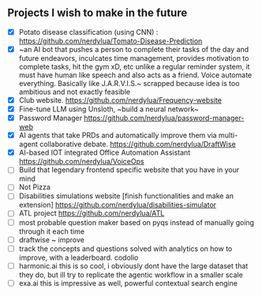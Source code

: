 ## Projects I wish to make in the future
- [x] Potato disease classification (using CNN) : https://github.com/nerdylua/Tomato-Disease-Prediction
- [x] ~an AI bot that pushes a person to complete their tasks of the day and future endeavors, inculcates time management, provides motivation to complete tasks, hit the gym xD, etc unlike a regular reminder system, it must have human like speech and also acts as a friend. Voice automate everything. Basically like J.A.R.V.I.S.~ scrapped because idea is too ambitious and not exactly feasible
- [x] Club website. https://github.com/nerdylua/Frequency-website
- [x] Fine-tune LLM using Unsloth, ~build a neural network~
- [x] Password Manager https://github.com/nerdylua/password-manager-web
- [x] AI agents that take PRDs and automatically improve them via multi-agent collaborative debate. https://github.com/nerdylua/DraftWise
- [x] AI-based IOT integrated Office Automation Assistant https://github.com/nerdylua/VoiceOps
- [ ] Build that legendary frontend specific website that you have in your mind
- [ ] Not Pizza
- [ ] Disabilities simulations website [finish functionalities and make an extension] https://github.com/nerdylua/disabilities-simulator
- [ ] ATL project https://github.com/nerdylua/ATL
- [ ] most probable question maker based on pyqs instead of manually going through it each time
- [ ] draftwise ~ improve
- [ ] track the concepts and questions solved with analytics on how to improve, with a leaderboard. codolio
- [ ] harmonic.ai this is so cool, i obviously dont have the large dataset that they do, but ill try to replicate the agentic workflow in a smaller scale
- [ ] exa.ai this is impressive as well, powerful contextual search engine
